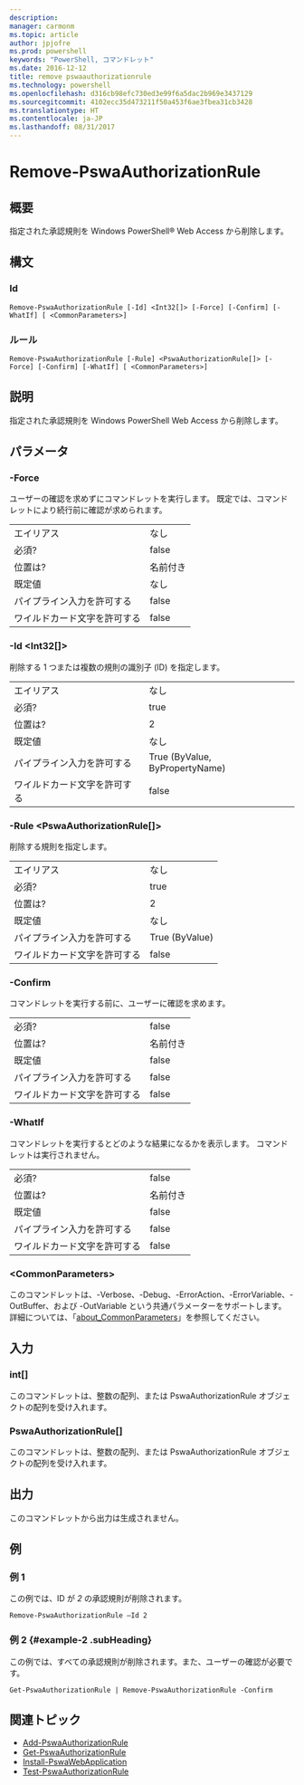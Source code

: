 ```yaml
---
description: 
manager: carmonm
ms.topic: article
author: jpjofre
ms.prod: powershell
keywords: "PowerShell, コマンドレット"
ms.date: 2016-12-12
title: remove pswaauthorizationrule
ms.technology: powershell
ms.openlocfilehash: d316cb98efc730ed3e99f6a5dac2b969e3437129
ms.sourcegitcommit: 4102ecc35d473211f50a453f6ae3fbea31cb3428
ms.translationtype: HT
ms.contentlocale: ja-JP
ms.lasthandoff: 08/31/2017
---
```

#  <a name="remove-pswaauthorizationrule"></a>Remove-PswaAuthorizationRule

##  <a name="synopsis"></a>概要

指定された承認規則を Windows PowerShell® Web Access から削除します。

## <a name="syntax"></a>構文

###  <a name="id"></a>Id
```
Remove-PswaAuthorizationRule [-Id] <Int32[]> [-Force] [-Confirm] [-WhatIf] [ <CommonParameters>]
```

### <a name="rule"></a>ルール
```
Remove-PswaAuthorizationRule [-Rule] <PswaAuthorizationRule[]> [-Force] [-Confirm] [-WhatIf] [ <CommonParameters>]
```

## <a name="description"></a>説明

指定された承認規則を Windows PowerShell Web Access から削除します。

## <a name="parameters"></a>パラメータ

### <a name="-force"></a>-Force

ユーザーの確認を求めずにコマンドレットを実行します。 既定では、コマンドレットにより続行前に確認が求められます。

|||  
|-|-|
| エイリアス                              | なし                                 |
| 必須?                            | false                                |
| 位置は?                            | 名前付き                                |
| 既定値                        | なし                                 |
| パイプライン入力を許可する               | false                                |
| ワイルドカード文字を許可する          | false                                |

### <a name="-id-ltint32gt"></a>-Id &lt;Int32\[\]&gt;

削除する 1 つまたは複数の規則の識別子 (ID) を指定します。

|||  
|-|-|
| エイリアス                              | なし                                 |
| 必須?                            | true                                 |
| 位置は?                            | 2                                    |
| 既定値                        | なし                                 |
| パイプライン入力を許可する               | True (ByValue, ByPropertyName)       |
| ワイルドカード文字を許可する          | false                                |

### <a name="-rule-ltpswaauthorizationrulegt"></a>-Rule &lt;PswaAuthorizationRule\[\]&gt;

削除する規則を指定します。

|||  
|-|-|
| エイリアス                              | なし                                 |
| 必須?                            | true                                 |
| 位置は?                            | 2                                    |
| 既定値                        | なし                                 |
| パイプライン入力を許可する               | True (ByValue)                       |
| ワイルドカード文字を許可する          | false                                |

### <a name="-confirm"></a>-Confirm

コマンドレットを実行する前に、ユーザーに確認を求めます。

|||  
|-|-|
| 必須?                            | false                                |
| 位置は?                            | 名前付き                                |
| 既定値                        | false                                |
| パイプライン入力を許可する               | false                                |
| ワイルドカード文字を許可する          | false                                |

### <a name="-whatif"></a>-WhatIf

コマンドレットを実行するとどのような結果になるかを表示します。 コマンドレットは実行されません。

|||  
|-|-|
| 必須?                            | false                                |
| 位置は?                            | 名前付き                                |
| 既定値                        | false                                |
| パイプライン入力を許可する               | false                                |
| ワイルドカード文字を許可する          | false                                |

### <a name="ltcommonparametersgt"></a>&lt;CommonParameters&gt;

このコマンドレットは、-Verbose、-Debug、-ErrorAction、-ErrorVariable、-OutBuffer、および -OutVariable という共通パラメーターをサポートします。
詳細については、「[about_CommonParameters](http://go.microsoft.com/fwlink/p/?LinkID=113216)」を参照してください。

## <a name="inputs"></a>入力

###  <a name="int"></a>int\[\]

このコマンドレットは、整数の配列、または PswaAuthorizationRule オブジェクトの配列を受け入れます。

###  <a name="pswaauthorizationrule"></a>PswaAuthorizationRule\[\]

このコマンドレットは、整数の配列、または PswaAuthorizationRule オブジェクトの配列を受け入れます。

##  <a name="outputs"></a>出力

このコマンドレットから出力は生成されません。

## <a name="examples"></a>例

### <a name="example-1"></a>例 1

この例では、ID が *2* の承認規則が削除されます。

```
Remove-PswaAuthorizationRule –Id 2
```

### <a name="example-2-example-2-subheading"></a>例 2 {#example-2 .subHeading}

この例では、すべての承認規則が削除されます。また、ユーザーの確認が必要です。

```
Get-PswaAuthorizationRule | Remove-PswaAuthorizationRule -Confirm
```

##  <a name="related-topics"></a>関連トピック

-  [Add-PswaAuthorizationRule](add-pswaauthorizationrule.md)
-  [Get-PswaAuthorizationRule](get-pswaauthorizationrule.md)
-  [Install-PswaWebApplication](install-pswawebapplication.md)
-  [Test-PswaAuthorizationRule](test-pswaauthorizationrule.md)
